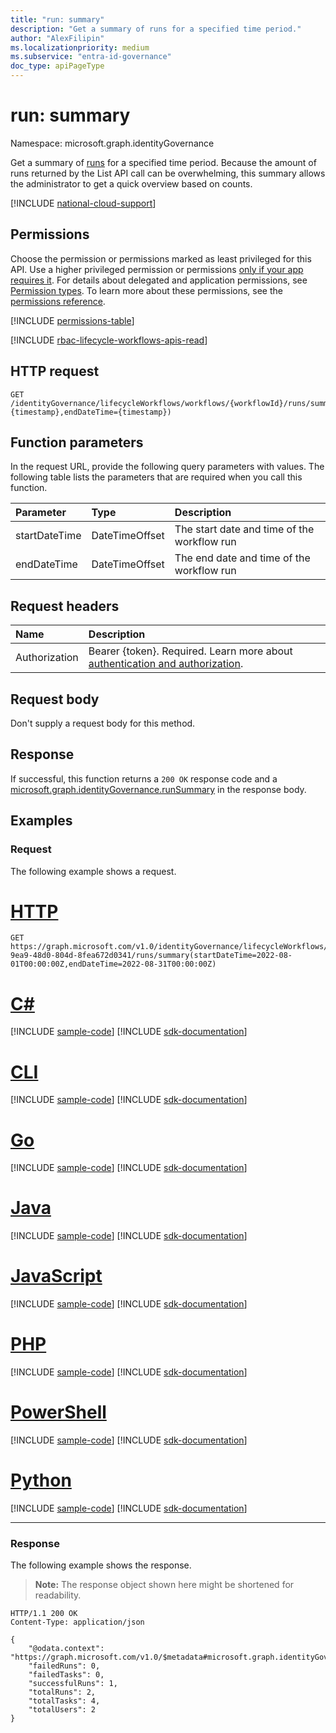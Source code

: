 ```yaml
---
title: "run: summary"
description: "Get a summary of runs for a specified time period."
author: "AlexFilipin"
ms.localizationpriority: medium
ms.subservice: "entra-id-governance"
doc_type: apiPageType
---
```


# run: summary

Namespace: microsoft.graph.identityGovernance

Get a summary of [runs](identitygovernance-run-get.md) for a specified time period. Because the amount of runs returned by the List API call can be overwhelming, this summary allows the administrator to get a quick overview based on counts.

[!INCLUDE [national-cloud-support](../../includes/global-us.md)]

## Permissions

Choose the permission or permissions marked as least privileged for this API. Use a higher privileged permission or permissions [only if your app requires it](/graph/permissions-overview#best-practices-for-using-microsoft-graph-permissions). For details about delegated and application permissions, see [Permission types](/graph/permissions-overview#permission-types). To learn more about these permissions, see the [permissions reference](/graph/permissions-reference).

<!-- { "blockType": "permissions", "name": "identitygovernance_run_summary" } -->
[!INCLUDE [permissions-table](../includes/permissions/identitygovernance-run-summary-permissions.md)]

[!INCLUDE [rbac-lifecycle-workflows-apis-read](../includes/rbac-for-apis/rbac-lifecycle-workflows-apis-read.md)]

## HTTP request

<!-- {
  "blockType": "ignored"
}
-->
``` http
GET /identityGovernance/lifecycleWorkflows/workflows/{workflowId}/runs/summary(startDateTime={timestamp},endDateTime={timestamp})
```

## Function parameters

In the request URL, provide the following query parameters with values.
The following table lists the parameters that are required when you call this function.

|Parameter|Type|Description|
|:---|:---|:---|
|startDateTime|DateTimeOffset|The start date and time of the workflow run|
|endDateTime|DateTimeOffset|The end date and time of the workflow run|

## Request headers

|Name|Description|
|:---|:---|
|Authorization|Bearer {token}. Required. Learn more about [authentication and authorization](/graph/auth/auth-concepts).|

## Request body

Don't supply a request body for this method.

## Response

If successful, this function returns a `200 OK` response code and a [microsoft.graph.identityGovernance.runSummary](../resources/identitygovernance-runsummary.md) in the response body.

## Examples

### Request

The following example shows a request.

# [HTTP](#tab/http)
<!-- {
  "blockType": "request",
  "name": "lifecycleworkflows_runthis.summary"
}
-->
``` http
GET https://graph.microsoft.com/v1.0/identityGovernance/lifecycleWorkflows/workflows/14879e66-9ea9-48d0-804d-8fea672d0341/runs/summary(startDateTime=2022-08-01T00:00:00Z,endDateTime=2022-08-31T00:00:00Z)
```

# [C#](#tab/csharp)
[!INCLUDE [sample-code](../includes/snippets/csharp/lifecycleworkflows-runthissummary-csharp-snippets.md)]
[!INCLUDE [sdk-documentation](../includes/snippets/snippets-sdk-documentation-link.md)]

# [CLI](#tab/cli)
[!INCLUDE [sample-code](../includes/snippets/cli/lifecycleworkflows-runthissummary-cli-snippets.md)]
[!INCLUDE [sdk-documentation](../includes/snippets/snippets-sdk-documentation-link.md)]

# [Go](#tab/go)
[!INCLUDE [sample-code](../includes/snippets/go/lifecycleworkflows-runthissummary-go-snippets.md)]
[!INCLUDE [sdk-documentation](../includes/snippets/snippets-sdk-documentation-link.md)]

# [Java](#tab/java)
[!INCLUDE [sample-code](../includes/snippets/java/lifecycleworkflows-runthissummary-java-snippets.md)]
[!INCLUDE [sdk-documentation](../includes/snippets/snippets-sdk-documentation-link.md)]

# [JavaScript](#tab/javascript)
[!INCLUDE [sample-code](../includes/snippets/javascript/lifecycleworkflows-runthissummary-javascript-snippets.md)]
[!INCLUDE [sdk-documentation](../includes/snippets/snippets-sdk-documentation-link.md)]

# [PHP](#tab/php)
[!INCLUDE [sample-code](../includes/snippets/php/lifecycleworkflows-runthissummary-php-snippets.md)]
[!INCLUDE [sdk-documentation](../includes/snippets/snippets-sdk-documentation-link.md)]

# [PowerShell](#tab/powershell)
[!INCLUDE [sample-code](../includes/snippets/powershell/lifecycleworkflows-runthissummary-powershell-snippets.md)]
[!INCLUDE [sdk-documentation](../includes/snippets/snippets-sdk-documentation-link.md)]

# [Python](#tab/python)
[!INCLUDE [sample-code](../includes/snippets/python/lifecycleworkflows-runthissummary-python-snippets.md)]
[!INCLUDE [sdk-documentation](../includes/snippets/snippets-sdk-documentation-link.md)]

---

### Response

The following example shows the response.
>**Note:** The response object shown here might be shortened for readability.
<!-- {
  "blockType": "response",
  "truncated": true,
  "@odata.type": "microsoft.graph.identityGovernance.runSummary"
}
-->
``` http
HTTP/1.1 200 OK
Content-Type: application/json

{
    "@odata.context": "https://graph.microsoft.com/v1.0/$metadata#microsoft.graph.identityGovernance.runSummary",
    "failedRuns": 0,
    "failedTasks": 0,
    "successfulRuns": 1,
    "totalRuns": 2,
    "totalTasks": 4,
    "totalUsers": 2
}
```
